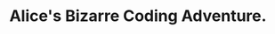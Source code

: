 ---
title: Alice's Bizarre Coding Adventure.
published_at: 2024-03-12
snippet: Chapter 10.
disable_html_sanitization: true
---